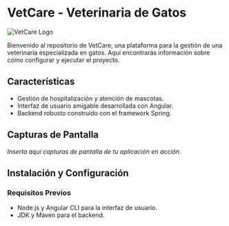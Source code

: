 # VetCare - Veterinaria de Gatos

![VetCare Logo](link_to_logo.png)

Bienvenido al repositorio de VetCare, una plataforma para la gestión de una veterinaria especializada en gatos. Aquí encontrarás información sobre cómo configurar y ejecutar el proyecto.

## Características

- Gestión de hospitalización y atención de mascotas.
- Interfaz de usuario amigable desarrollada con Angular.
- Backend robusto construido con el framework Spring.

## Capturas de Pantalla

_Inserta aquí capturas de pantalla de tu aplicación en acción._

## Instalación y Configuración

### Requisitos Previos

- Node.js y Angular CLI para la interfaz de usuario.
- JDK y Maven para el backend.

